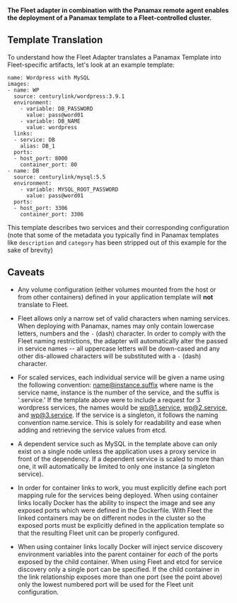 **The Fleet adapter in combination with the Panamax remote agent enables the deployment of a Panamax template to a Fleet-controlled cluster.**

## Template Translation

To understand how the Fleet Adapter translates a Panamax Template into Fleet-specific artifacts, let's look at an example template:

    name: Wordpress with MySQL
    images:
    - name: WP
      source: centurylink/wordpress:3.9.1
      environment:
        - variable: DB_PASSWORD
          value: pass@word01
        - variable: DB_NAME
          value: wordpress
      links:
      - service: DB
        alias: DB_1
      ports:
      - host_port: 8000
        container_port: 80
    - name: DB
      source: centurylink/mysql:5.5
      environment:
        - variable: MYSQL_ROOT_PASSWORD
          value: pass@word01
      ports:
      - host_port: 3306
        container_port: 3306

This template describes two services and their corresponding configuration (note that some of the metadata you typically find in Panamax templates like `description` and `category` has been stripped out of this example for the sake of brevity)

## Caveats

* Any volume configuration (either volumes mounted from the host or from other containers) defined in your application template will **not** translate to Fleet.

* Fleet allows only a narrow set of valid characters when naming services. When deploying with Panamax, names may only contain lowercase letters, numbers and the `-` (dash) character. In order to comply with the Fleet naming restrictions, the adapter will automatically alter the passed in service names -- all uppercase letters will be down-cased and any other dis-allowed characters will be substituted with a `-` (dash) character.

* For scaled services, each individual service will be given a name using the following convention:
name@instance.suffix
where name is the service name, instance is the number of the service, and the suffix is '.service.'
If the template above were to include a request for 3 wordpress services, the names would be wp@1.service, wp@2.service, and wp@3.service.
If the service is a singleton, it follows the naming convention name.service. This is solely for readability and ease when adding and retrieving the service values from etcd.

* A dependent service such as MySQL in the template above can only exist on a single node unless the application uses a proxy service in front of the dependency. If a dependent service is scaled to more than one, it will automatically be limited to only one instance (a singleton service).  

* In order for container links to work, you must explicitly define each port mapping rule for the services being deployed. When using container links locally Docker has the ability to inspect the image and see any exposed ports which were defined in the Dockerfile. With Fleet the linked containers may be on different nodes in the cluster so the exposed ports must be explicitly defined in the application template so that the resulting Fleet unit can be properly configured.

* When using container links locally Docker will inject service discovery environment variables into the parent container for *each* of the ports exposed by the child container. When using Fleet and etcd for service discovery only a single port can be specified. If the child container in the link relationship exposes more than one port (see the point above) only the lowest numbered port will be used for the Fleet unit configuration.
    
